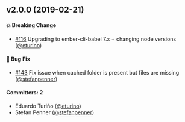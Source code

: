 
## v2.0.0 (2019-02-21)

#### :boom: Breaking Change
* [#116](https://github.com/rwjblue/ember-cli-cjs-transform/pull/116) Upgrading to ember-cli-babel 7.x + changing node versions ([@eturino](https://github.com/eturino))

#### :bug: Bug Fix
* [#143](https://github.com/rwjblue/ember-cli-cjs-transform/pull/143) Fix issue when cached folder is present but files are missing ([@stefanpenner](https://github.com/stefanpenner))

#### Committers: 2
- Eduardo Turiño ([@eturino](https://github.com/eturino))
- Stefan Penner ([@stefanpenner](https://github.com/stefanpenner))

